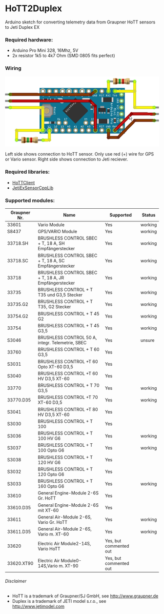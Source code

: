 # HoTT2Duplex
Arduino sketch for converting telemetry data from Graupner HoTT sensors to Jeti Duplex EX

### Required hardware:
* Arduino Pro Mini 328, 16Mhz, 5V
* 2x resistor 1k5 to 4k7 Ohm (SMD 0805 fits perfect)

### Wiring
![HoTT2Duplex wiring](https://github.com/Made4RC/HoTT2Duplex/blob/master/HoTT2Duplex%20Wiring.png?raw=true)


Left side shows connection to HoTT sensor. Only use red (+) wire for GPS or Vario sensor.
Right side shows connection to Jeti reciever.

### Required libraries:
* [HoTTClient](https://github.com/Made4RC/HoTTClient)
* [JetiExSensorCppLib](https://sourceforge.net/projects/jetiexsensorcpplib/)

### Supported modules:
|Graupner Nr. |Name |Supported |Status |
|---|---|---|---|
|33601|Vario Module|Yes|working|
|S8437|GPS/VARIO Module|Yes|working|
|33718.SH|BRUSHLESS CONTROL SBEC + T, 18 A, SH Empfängerstecker|Yes|working|
|33718.SC|BRUSHLESS CONTROL SBEC + T, 18 A, SC Empfängerstecker|Yes|working|
|33718|BRUSHLESS CONTROL SBEC + T, 18 A, JR Empfängerstecker|Yes|working|
|33735|BRUSHLESS CONTROL + T T35 und G3,5 Stecker|Yes|working|
|33735.G2|BRUSHLESS CONTROL + T T35, G2 Stecker|Yes|working|
|33754.G2|BRUSHLESS CONTROL + T 45 G2|Yes|working|
|33754|BRUSHLESS CONTROL + T 45 G3,5|Yes|working|
|S3046|BRUSHLESS CONTROL 50 A, integr. Telemetrie, SBEC|Yes|unsure|
|33760|BRUSHLESS CONTROL + T 60 G3,5|Yes||
|S3031|BRUSHLESS CONTROL +T 60 Opto XT-60 D3,5|Yes||
|S3040|BRUSHLESS CONTROL +T 60 HV D3,5 XT-60|Yes||
|33770|BRUSHLESS CONTROL + T 70 G3,5|Yes|working|
|33770.D35|BRUSHLESS CONTROL +T 70 XT-60 D3,5|Yes|working|
|S3041|BRUSHLESS CONTROL +T 80 HV D3,5 XT-60 |Yes||
|S3030|BRUSHLESS CONTROL + T 100|Yes||
|S3036|BRUSHLESS CONTROL + T 100 HV G6|Yes|working|
|S3037|BRUSHLESS CONTROL + T 100 Opto G6|Yes|working|
|S3038|BRUSHLESS CONTROL + T 120 HV G6|Yes||
|S3032|BRUSHLESS CONTROL + T 120 Opto G6|Yes||
|S3033|BRUSHLESS CONTROL + T 160 Opto G6|Yes|working|
|33610|General Engine-Module 2-6S Gr. HoTT|Yes||
|33610.D35|General Engine-Module 2-6S mit XT-60|Yes||
|33611|General Air-Module 2-6S, Vario Gr. HoTT|Yes|working|
|33611.D35|General Air-Module 2-6S, Vario m. XT-60|Yes|working|
|33620|Electric Air Module2-14S, Vario HoTT|Yes, but commented out||
|33620.XT90|Electric Air Module0-14S,Vario m. XT-90|Yes, but commented out||


###### Disclaimer
- HoTT is a trademark of Graupner/SJ GmbH, see <http://www.graupner.de>
- Duplex is a trademark of JETI model s.r.o., see <http://www.jetimodel.com>
